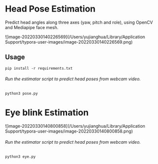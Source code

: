 # Head Pose Estimation

Predict head angles along three axes (yaw, pitch and role), using OpenCV and Mediapipe face mesh.

![image-20220330140226569](/Users/yujianghua/Library/Application Support/typora-user-images/image-20220330140226569.png)

## Usage

```
pip install -r requirements.txt
```

###### Run the estimator script to predict head poses from webcam video.

```
python3 pose.py
```

# Eye blink Estimation

![image-20220330140800858](/Users/yujianghua/Library/Application Support/typora-user-images/image-20220330140800858.png)

###### Run the estimator script to predict head poses from webcam video.

```
python3 eye.py
```